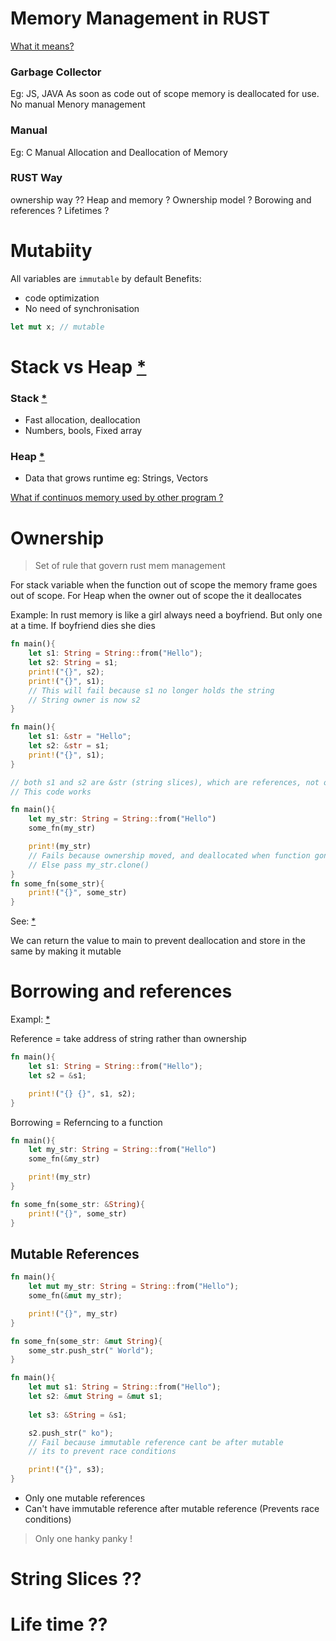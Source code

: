 # Memory Management in RUST

[What it means?](https://youtu.be/qP7LzZqGh30?t=4555)

### Garbage Collector
Eg: JS, JAVA
As soon as code out of scope memory is deallocated for use.
No manual Menory management

### Manual
Eg: C
Manual Allocation and Deallocation of Memory

### RUST Way
ownership way ??
Heap and memory ?
Ownership model ? 
Borowing and references ?
Lifetimes ?


# Mutabiity
All variables are `immutable` by default
Benefits:
- code optimization
- No need of synchronisation

```rust
let mut x; // mutable
```

# Stack vs Heap [*](https://youtu.be/qP7LzZqGh30?t=5998)

### Stack [*](https://youtu.be/qP7LzZqGh30?t=6580)
- Fast allocation, deallocation
- Numbers, bools, Fixed array

### Heap [*](https://youtu.be/qP7LzZqGh30?t=6861)
- Data that grows runtime eg: Strings, Vectors

[What if continuos memory used by other program ?](https://youtu.be/qP7LzZqGh30?t=7736)


# Ownership

> Set of rule that govern rust mem management

For stack variable when the function out of scope the memory frame goes out of scope.
For Heap when the owner out of scope the it deallocates

Example:
In rust memory is like a girl always need a boyfriend. 
But only one at a time. If boyfriend dies she dies

```rust
fn main(){
    let s1: String = String::from("Hello");
    let s2: String = s1;
    print!("{}", s2);
    print!("{}", s1); 
    // This will fail because s1 no longer holds the string
    // String owner is now s2
}
```

```rust
fn main(){
    let s1: &str = "Hello";
    let s2: &str = s1;
    print!("{}", s1);
}

// both s1 and s2 are &str (string slices), which are references, not ownership. 
// This code works
```

```rust
fn main(){
    let my_str: String = String::from("Hello")
    some_fn(my_str)

    print!(my_str) 
    // Fails because ownership moved, and deallocated when function gone out of scope
    // Else pass my_str.clone()
}
fn some_fn(some_str){
    print!("{}", some_str)
}

```

See: [*](https://youtu.be/qP7LzZqGh30?t=9396)

We can return the value to main to prevent deallocation and store in the same by making it mutable

# Borrowing and references

Exampl: [*](https://youtu.be/qP7LzZqGh30?t=10011)

Reference = take address of string rather than ownership
```rust
fn main(){
    let s1: String = String::from("Hello");
    let s2 = &s1;

    print!("{} {}", s1, s2);
}
```

Borrowing = Referncing to a function

```rust
fn main(){
    let my_str: String = String::from("Hello")
    some_fn(&my_str)

    print!(my_str) 
}

fn some_fn(some_str: &String){
    print!("{}", some_str)
}
```

## Mutable References
```rust
fn main(){
    let mut my_str: String = String::from("Hello");
    some_fn(&mut my_str);

    print!("{}", my_str) 
}

fn some_fn(some_str: &mut String){
    some_str.push_str(" World");
}
```

```rust
fn main(){
    let mut s1: String = String::from("Hello");
    let s2: &mut String = &mut s1;
    
    let s3: &String = &s1;

    s2.push_str(" ko"); 
    // Fail because immutable reference cant be after mutable
    // its to prevent race conditions

    print!("{}", s3); 
}
```

- Only one mutable references
- Can't have immutable reference after mutable reference (Prevents race conditions)

> Only one hanky panky !



# String Slices ??
# Life time ??